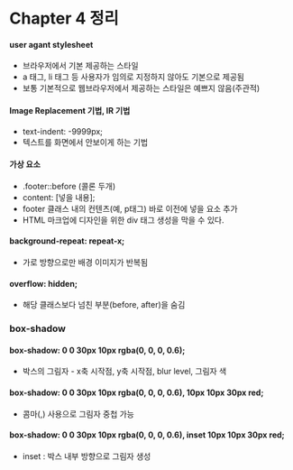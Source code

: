 # Chapter 4 정리

#### user agant stylesheet
* 브라우저에서 기본 제공하는 스타일
* a 태그, li 태그 등 사용자가 임의로 지정하지 않아도 기본으로 제공됨
* 보통 기본적으로 웹브라우저에서 제공하는 스타일은 예쁘지 않음(주관적)

#### Image Replacement 기법, IR 기법
* text-indent: -9999px;
* 텍스트를 화면에서 안보이게 하는 기법

#### 가상 요소
* .footer::before (콜론 두개)
* content: [넣을 내용];
* footer 클래스 내의 컨텐츠(예, p태그) 바로 이전에 넣을 요소 추가
* HTML 마크업에 디자인을 위한 div 태그 생성을 막을 수 있다.

#### background-repeat: repeat-x;
* 가로 방향으로만 배경 이미지가 반복됨

#### overflow: hidden;
* 해당 클래스보다 넘친 부분(before, after)을 숨김

### box-shadow

#### box-shadow: 0 0 30px 10px rgba(0, 0, 0, 0.6);
* 박스의 그림자 - x축 시작점, y축 시작점, blur level, 그림자 색

#### box-shadow: 0 0 30px 10px rgba(0, 0, 0, 0.6), 10px 10px 30px red;
* 콤마(,) 사용으로 그림자 중첩 가능


#### box-shadow: 0 0 30px 10px rgba(0, 0, 0, 0.6), inset 10px 10px 30px red;
* inset : 박스 내부 방향으로 그림자 생성
